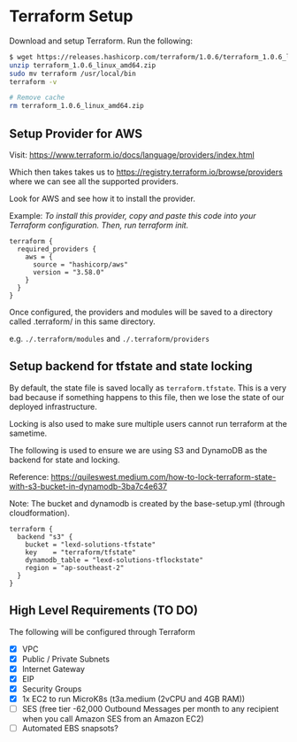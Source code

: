 # Terraform Setup
Download and setup Terraform. Run the following:

```bash
$ wget https://releases.hashicorp.com/terraform/1.0.6/terraform_1.0.6_linux_amd64.zip
unzip terraform_1.0.6_linux_amd64.zip
sudo mv terraform /usr/local/bin
terraform -v

# Remove cache
rm terraform_1.0.6_linux_amd64.zip
```

## Setup Provider for AWS
Visit: https://www.terraform.io/docs/language/providers/index.html

Which then takes takes us to https://registry.terraform.io/browse/providers where we can see all the supported providers.

Look for AWS and see how it to install the provider.

Example: *To install this provider, copy and paste this code into your Terraform configuration. Then, run terraform init.*

```
terraform {
  required_providers {
    aws = {
      source = "hashicorp/aws"
      version = "3.58.0"
    }
  }
}
```

Once configured, the providers and modules will be saved to a directory called .terraform/ in this same directory.

e.g. `./.terraform/modules` and `./.terraform/providers`

## Setup backend for tfstate and state locking
By default, the state file is saved locally as `terraform.tfstate`. This is a very bad because if something happens to this file, then we lose the state of our deployed infrastructure.

Locking is also used to make sure multiple users cannot run terraform at the sametime.

The following is used to ensure we are using S3 and DynamoDB as the backend for state and locking.

Reference: https://quileswest.medium.com/how-to-lock-terraform-state-with-s3-bucket-in-dynamodb-3ba7c4e637

Note: The bucket and dynamodb is created by the base-setup.yml (through cloudformation).

```
terraform {
  backend "s3" {
    bucket = "lexd-solutions-tfstate"
    key    = "terraform/tfstate"
    dynamodb_table = "lexd-solutions-tflockstate"
    region = "ap-southeast-2"
  }
}
```


## High Level Requirements (TO DO)
The following will be configured through Terraform
 - [x] VPC
 - [x] Public / Private Subnets
 - [x] Internet Gateway
 - [x] EIP
 - [x] Security Groups
 - [x] 1x EC2 to run MicroK8s (t3a.medium (2vCPU and 4GB RAM))
 - [ ] SES (free tier -62,000 Outbound Messages per month to any recipient when you call Amazon SES from an Amazon EC2)
 - [ ] Automated EBS snapsots?
